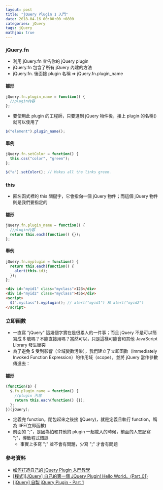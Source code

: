 ```yaml
---
layout: post
title: "jQuery Plugin 1 入門"
date: 2018-04-16 00:00:00 +0800
categories: jQuery
tags: jQuery
mathjax: true
---
```


### jQuery.fn

- 利用 jQuery.fn 宣告你的 jQuery plugin
- jQuery.fn 包含了所有 jQuery 內建的方法
- jQuery.fn. 後面接 plugin 名稱 => jQuery.fn.plugin_name

#### 雛形

```js
jQuery.fn.plugin_name = function() {
  //plugin內容
};
```

- 要使用此 plugin 的工程師，只要選到 jQuery 物件後，接上 plugin 的名稱()就可以使用了

```js
$("element").plugin_name();
```

#### 舉例

```js
jQuery.fn.setColor = function() {
  this.css("color", "green");
};

$("a").setColor(); // Makes all the links green.
```

### this

- 匿名函式裡的 this 關鍵字，它會指向一個 jQuery 物件；而這個 jQuery 物件則是我們要指定的

#### 雛形

```js
jQuery.fn.plugin_name = function() {
  //plugin內容
  return this.each(function() {});
};
```

#### 舉例

```js
jQuery.fn.myplugin = function() {
  return this.each(function() {
    alert(this.id);
  });
};
```

```html
<div id="myid1" class="myclass">123</div>
<div id="myid2" class="myclass">456</div>
<script>
  $(".myclass").myplugin(); // alert("myid1") 和 alert("myid2")
</script>
```

### 立即函數

- 一直寫 "jQuery" 這幾個字實在是很累人的一件事；而且 jQuery 不是可以簡寫成 \$ 號嗎？不能直接用嗎？當然可以，只是這樣可能會和其他 JavaScript Library 發生衝突
- 為了避免 \$ 受到影響（全域變數污染），我們建立了立即函數（Immediately Invoked Function Expression）的作用域（scope），並將 jQuery 當作參數傳進去：

#### 雛形

```js
(function($) {
  $.fn.plugin_name = function() {
    //plugin 內容
    return this.each(function() {});
  };
})(jQuery);
```

- 定義完 function，閉包起來之後接 (jQuery)，就是定義且執行 function，稱為 IIFE(立即函數)
- 前面的 ";"，是因為怕和其他的 plugin 一起載入的時候，前面的人忘記寫 ";"，導致程式錯誤
  - 事實上多寫 ";" 並不會有問題，少寫 ";" 才會有問題

### 參考資料

- [如何打造自己的 jQuery Plugin 入門教學](https://blog.kdchang.cc/2016/04/01/how-to-create-your-own-jquery-plugin/)
- [[程式][JQuery] 自己的第一個 JQuery Plugin! Hello World。(Part_01)](http://expect7.pixnet.net/blog/post/38085270)
- [[jQuery] 自製 jQuery Plugin - Part 1](http://jaceju.net/2008-05-13-build-your-own-jquery-plugin-1/)
